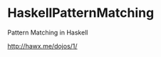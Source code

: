 HaskellPatternMatching
======================

Pattern Matching in Haskell

http://hawx.me/dojos/1/
